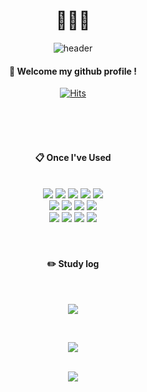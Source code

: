 <!--
**ice-cabbage/ice-cabbage** is a ✨ _special_ ✨ repository because its `README.md` (this file) appears on your GitHub profile.

Here are some ideas to get you started:

- 🔭 I’m currently working on ...
- 🌱 I’m currently learning ...
- 👯 I’m looking to collaborate on ...
- 🤔 I’m looking for help with ...
- 💬 Ask me about ...
- 📫 How to reach me: ...
- 😄 Pronouns: ...
- ⚡ Fun fact: ...
-->
<div align="center"> 
<h1>
  🥬🍨🥬
</h1>

![header](https://capsule-render.vercel.app/api?type=transparent&fontColor=8AE850&text=Ice-Cabbage)

  
####  :wave: Welcome my github profile !

[![Hits](https://hits.seeyoufarm.com/api/count/incr/badge.svg?url=https%3A%2F%2Fgithub.com%2Fice-cabbage&count_bg=%237C7B76&title_bg=%23000000&icon=&icon_color=%23E7E7E7&title=hits&edge_flat=false)](https://hits.seeyoufarm.com)

<br/>
 <br/>
 <br/>
  
####  :clipboard: Once I've Used 
  
 <br/>
  
<img src="https://img.shields.io/badge/JavaScript-F7DF1E?style=for-the-badge&logo=JavaScript&logoColor=white">
<img src="https://img.shields.io/badge/HTML5-E34F26?style=for-the-badge&logo=HTML5&logoColor=white">
<img src="https://img.shields.io/badge/React-61DBFB?style=for-the-badge&logo=React&logoColor=white">
<img src="https://img.shields.io/badge/TypeScript-007acc?style=for-the-badge&logo=TypeScript&logoColor=white">
<img src="https://img.shields.io/badge/CSS3-1572B6?style=for-the-badge&logo=CSS3&logoColor=white"> <br>
<img src="https://img.shields.io/badge/Java-007396?style=for-the-badge&logo=Java&logoColor=white">
<img src="https://img.shields.io/badge/Python-3776AB?style=for-the-badge&logo=Python&logoColor=white">
<img src="https://img.shields.io/badge/Go-00ADD8?style=for-the-badge&logo=Go&logoColor=white">
<img src="https://img.shields.io/badge/Kotlin-7F52FF?style=for-the-badge&logo=Kotlin&logoColor=white"> <br>
<img src="https://img.shields.io/badge/aws-232F3E?style=for-the-badge&logo=Amazon aws&logoColor=white">
<img src="https://img.shields.io/badge/github-181717?style=for-the-badge&logo=github&logoColor=white">
<img src="https://img.shields.io/badge/VSCode-007ACC?style=for-the-badge&logo=VisualStudioCode&logoColor=white">
<img src="https://img.shields.io/badge/AndroidStudio-3DDC84?style=for-the-badge&logo=AndroidStudio&logoColor=white">

 
   <br/>
   <br/>
   <br/>
 
#### :pencil2: Study log
 
  <br/>
  
<p align="center">
  <a href="https://github.com/ice-cabbage">
    <img align="center" src="https://github-readme-stats.vercel.app/api/top-langs/?username=ice-cabbage&layout=compact&show_icons=true&theme=nord" />
  </a>
</p>

<br/>

<p align="center">
  <a href="https://github.com/${ice-cabbage}">
    <img align="center" src="https://github-readme-stats.vercel.app/api?username=ice-cabbage&show_icons=tongue&include_all_commits=true&theme=dracula" />
  </a>
</p>
</div>

<br/>

<div align="center"> 
<img src="http://mazassumnida.wtf/api/v2/generate_badge?boj=saeyeon" />
